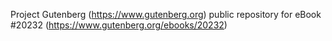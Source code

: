 Project Gutenberg (https://www.gutenberg.org) public repository for eBook #20232 (https://www.gutenberg.org/ebooks/20232)
